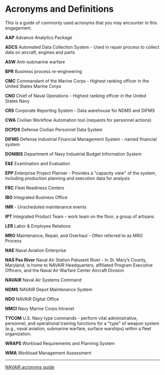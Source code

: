 # Acronyms and Definitions

This is a guide of commonly used acronyms that you may encounter in this engagement.

**AAP** Advance Analytics Package

**ADCS** Automated Data Collection System - Used in repair process to collect data on aircraft, engines and parts

**ASW** Anti-submarine warfare

**BPR** Business process re-engineering

**CMC** Commandant of the Marine Corps - Highest ranking officer in the United States Marine Corps

**CNO** Chief of Naval Operations - Highest ranking officer in the United States Navy

**CRS** Corporate Reporting System - Data warehouse for NDMS and DIFMS

**CWA** Civilian Workflow Automation tool (requests for personnel actions)

**DCPDS** Defense Civilian Personnel Data System

**DIFMS** Defense Industrial Financial Management System - named financial system

**DONIBIS** Department of Navy Industrial Budget Information System

**E&E** Examination and Evaluation

**EPP** Enterprise Project Planner - Provides a "capacity view" of the system, including production planning and execution data for analysis

**FRC** Fleet Readiness Centers

**IBO** Integrated Business Office

**IMR** - Unscheduled maintenance events

**IPT** Integrated Product Team - work team on the floor, a group of artisans

**LER** Labor & Employee Relations

**MRO** Maintenance, Repair, and Overhaul - Often referred to as MRO Process

**NAE** Naval Aviation Enterprise

**NAS Pax River** Naval Air Station Patuxent River - In St. Mary’s County, Maryland, is home to NAVAIR Headquarters, affiliated Program Executive Officers, and the Naval Air Warfare Center Aircraft Division

**NAVAIR** Naval Air Systems Command

**NDMS** NAVAIR Depot Maintenance System

**NDO** NAVAIR Digital Office

**NMCI** Navy Marine Corps Intranet 

**TYCOM** U.S. Navy type commands - perform vital administrative, personnel, and operational training functions for a "type" of weapon system (e.g., naval aviation, submarine warfare, surface warships) within a fleet organization.

**WRAPS** Workload Requirements and Planning System

**WMA** Workload Management Assessment

-------

[NAVAIR acronyms guide](http://www.navair.navy.mil/index.cfm?fuseaction=home.display&key=97CBE706-E262-4F5F-8987-F70F8DD1ED55)
